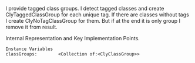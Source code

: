 I provide tagged class groups. 
I detect tagged classes and create ClyTaggedClassGroup for each unique tag. If there are classes without tags I create ClyNoTagClassGroup for them. But if at the end it is only group I remove it from result.

Internal Representation and Key Implementation Points.

    Instance Variables
	classGroups:		<Collection of:<ClyClassGroup>>